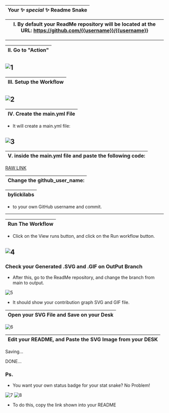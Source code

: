|Your ✨ _special_ ✨ Readme Snake|
|---|

|I. By default your ReadMe repository will be located at the URL: https://github.com/{{username}}/{{username}}|
|---|
---

|II. Go to "Action"|
|---|

![1](https://user-images.githubusercontent.com/109308073/204129101-b406238f-270e-4ceb-84cc-71bc65daae71.jpg)
---

|III. Setup the Workflow|
|---|

![2](https://user-images.githubusercontent.com/109308073/204129164-50d49336-40cd-4518-8018-5422afde137c.jpg)
---

|IV. Create the main.yml File|
|---|

- It will create a main.yml file:

![3](https://user-images.githubusercontent.com/109308073/204129449-979a92aa-2947-47a3-9ee2-e8637a131c00.jpg)
---

|V. inside the main.yml file and paste the following code:|
|---|

[RAW LINK](https://raw.githubusercontent.com/bylickilabs/bylickilabs/main/.github/workflows/main.yml)

|Change the github_user_name:|
|---|

|bylickilabs|
|---|

- to your own GitHub username and commit.
---          

|Run The Workflow|
|---|

- Click on the View runs button, and click on the Run workflow button.

![4](https://user-images.githubusercontent.com/109308073/204130227-44cec1b6-313d-4e20-8847-7dd0fcabe821.jpg)
---

### Check your Generated .SVG and .GIF on OutPut Branch
- After this, go to the ReadMe repository, and change the branch from main to output.

![5](https://user-images.githubusercontent.com/109308073/204130442-b85e5bcc-1a63-49ae-ad01-89d1388abc63.jpg)
- It should show your contribution graph SVG and GIF file.

|Open your SVG File and Save on your Desk|
|---|

![6](https://user-images.githubusercontent.com/109308073/204130819-ccc67353-927c-4c2b-8083-5659bf7212cb.jpg)


|Edit your README, and Paste the SVG Image from your DESK|
|---|

Saving...

DONE...

### Ps.
- You want your own status badge for your stat snake? No Problem!

![7](https://user-images.githubusercontent.com/109308073/204131409-0a3a8f49-802f-4e22-97ad-4770624fcf42.jpg)
![8](https://user-images.githubusercontent.com/109308073/204131419-3474ec4b-ec5c-42b2-a3c9-96ecf841f1d8.jpg)
- To do this, copy the link shown into your README
